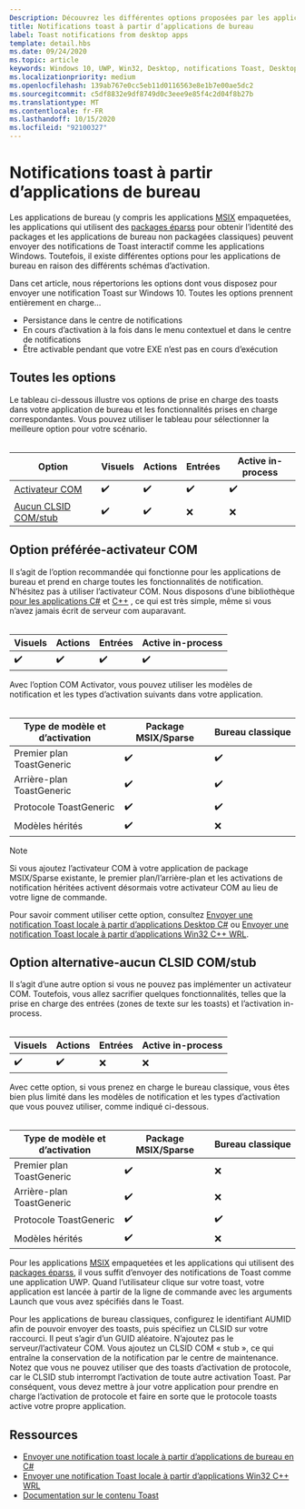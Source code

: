 ```yaml
---
Description: Découvrez les différentes options proposées par les applications de bureau pour l’envoi de notifications Toast
title: Notifications toast à partir d’applications de bureau
label: Toast notifications from desktop apps
template: detail.hbs
ms.date: 09/24/2020
ms.topic: article
keywords: Windows 10, UWP, Win32, Desktop, notifications Toast, Desktop Bridge, msix, package Sparse, options pour envoyer des toasts, serveur com, activateur com, com, com factice, com, sans com, envoyer un toast
ms.localizationpriority: medium
ms.openlocfilehash: 139ab767e0cc5eb11d0116563e8e1b7e00ae5dc2
ms.sourcegitcommit: c5df8832e9df8749d0c3eee9e85f4c2d04f8b27b
ms.translationtype: MT
ms.contentlocale: fr-FR
ms.lasthandoff: 10/15/2020
ms.locfileid: "92100327"
---
```

# <a name="toast-notifications-from-desktop-apps"></a>Notifications toast à partir d’applications de bureau

Les applications de bureau (y compris les applications [MSIX](/windows/msix/desktop/source-code-overview) empaquetées, les applications qui utilisent des [packages éparss](/windows/apps/desktop/modernize/grant-identity-to-nonpackaged-apps) pour obtenir l’identité des packages et les applications de bureau non packagées classiques) peuvent envoyer des notifications de Toast interactif comme les applications Windows. Toutefois, il existe différentes options pour les applications de bureau en raison des différents schémas d’activation.

Dans cet article, nous répertorions les options dont vous disposez pour envoyer une notification Toast sur Windows 10. Toutes les options prennent entièrement en charge...

* Persistance dans le centre de notifications
* En cours d’activation à la fois dans le menu contextuel et dans le centre de notifications
* Être activable pendant que votre EXE n’est pas en cours d’exécution

## <a name="all-options"></a>Toutes les options

Le tableau ci-dessous illustre vos options de prise en charge des toasts dans votre application de bureau et les fonctionnalités prises en charge correspondantes. Vous pouvez utiliser le tableau pour sélectionner la meilleure option pour votre scénario.<br/><br/>

| Option | Visuels | Actions | Entrées | Active in-process |
| -- | -- | -- | -- | -- |
| [Activateur COM](#preferred-option---com-activator) | ✔️ | ✔️ | ✔️ | ✔️ |
| [Aucun CLSID COM/stub](#alternative-option---no-com--stub-clsid) | ✔️ | ✔️ | ❌ | ❌ |


## <a name="preferred-option---com-activator"></a>Option préférée-activateur COM

Il s’agit de l’option recommandée qui fonctionne pour les applications de bureau et prend en charge toutes les fonctionnalités de notification. N’hésitez pas à utiliser l’activateur COM. Nous disposons d’une bibliothèque [pour les applications C#](send-local-toast-desktop.md) et [C++](send-local-toast-desktop-cpp-wrl.md) , ce qui est très simple, même si vous n’avez jamais écrit de serveur com auparavant.<br/><br/>

| Visuels | Actions | Entrées | Active in-process |
| -- | -- | -- | -- |
| ✔️ | ✔️ | ✔️ | ✔️ |

Avec l’option COM Activator, vous pouvez utiliser les modèles de notification et les types d’activation suivants dans votre application.<br/><br/>

| Type de modèle et d’activation | Package MSIX/Sparse | Bureau classique |
| -- | -- | -- |
| Premier plan ToastGeneric | ✔️ | ✔️ |
| Arrière-plan ToastGeneric | ✔️ | ✔️ |
| Protocole ToastGeneric | ✔️ | ✔️ |
| Modèles hérités | ✔️ | ❌ |

> [!NOTE]
> Si vous ajoutez l’activateur COM à votre application de package MSIX/Sparse existante, le premier plan/l’arrière-plan et les activations de notification héritées activent désormais votre activateur COM au lieu de votre ligne de commande.

Pour savoir comment utiliser cette option, consultez [Envoyer une notification Toast locale à partir d’applications Desktop C#](send-local-toast-desktop.md) ou [Envoyer une notification Toast locale à partir d’applications Win32 C++ WRL](send-local-toast-desktop-cpp-wrl.md).


## <a name="alternative-option---no-com--stub-clsid"></a>Option alternative-aucun CLSID COM/stub

Il s’agit d’une autre option si vous ne pouvez pas implémenter un activateur COM. Toutefois, vous allez sacrifier quelques fonctionnalités, telles que la prise en charge des entrées (zones de texte sur les toasts) et l’activation in-process.<br/><br/>

| Visuels | Actions | Entrées | Active in-process |
| -- | -- | -- | -- |
| ✔️ | ✔️ | ❌ | ❌ |

Avec cette option, si vous prenez en charge le bureau classique, vous êtes bien plus limité dans les modèles de notification et les types d’activation que vous pouvez utiliser, comme indiqué ci-dessous.<br/><br/>

| Type de modèle et d’activation | Package MSIX/Sparse | Bureau classique |
| -- | -- | -- |
| Premier plan ToastGeneric | ✔️ | ❌ |
| Arrière-plan ToastGeneric | ✔️ | ❌ |
| Protocole ToastGeneric | ✔️ | ✔️ |
| Modèles hérités | ✔️ | ❌ |

Pour les applications [MSIX](/windows/msix/desktop/source-code-overview) empaquetées et les applications qui utilisent des [packages éparss](/windows/apps/desktop/modernize/grant-identity-to-nonpackaged-apps), il vous suffit d’envoyer des notifications de Toast comme une application UWP. Quand l’utilisateur clique sur votre toast, votre application est lancée à partir de la ligne de commande avec les arguments Launch que vous avez spécifiés dans le Toast.

Pour les applications de bureau classiques, configurez le identifiant AUMID afin de pouvoir envoyer des toasts, puis spécifiez un CLSID sur votre raccourci. Il peut s’agir d’un GUID aléatoire. N’ajoutez pas le serveur/l’activateur COM. Vous ajoutez un CLSID COM « stub », ce qui entraîne la conservation de la notification par le centre de maintenance. Notez que vous ne pouvez utiliser que des toasts d’activation de protocole, car le CLSID stub interrompt l’activation de toute autre activation Toast. Par conséquent, vous devez mettre à jour votre application pour prendre en charge l’activation de protocole et faire en sorte que le protocole toasts active votre propre application.


## <a name="resources"></a>Ressources

* [Envoyer une notification toast locale à partir d’applications de bureau en C#](send-local-toast-desktop.md)
* [Envoyer une notification Toast locale à partir d’applications Win32 C++ WRL](send-local-toast-desktop-cpp-wrl.md)
* [Documentation sur le contenu Toast](adaptive-interactive-toasts.md)
